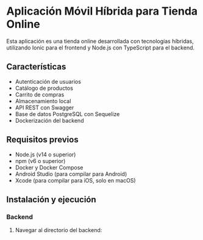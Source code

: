 # Aplicación Móvil Híbrida para Tienda Online

Esta aplicación es una tienda online desarrollada con tecnologías híbridas, utilizando Ionic para el frontend y Node.js con TypeScript para el backend.

## Características

- Autenticación de usuarios
- Catálogo de productos
- Carrito de compras
- Almacenamiento local
- API REST con Swagger
- Base de datos PostgreSQL con Sequelize
- Dockerización del backend

## Requisitos previos

- Node.js (v14 o superior)
- npm (v6 o superior)
- Docker y Docker Compose
- Android Studio (para compilar para Android)
- Xcode (para compilar para iOS, solo en macOS)

## Instalación y ejecución

### Backend

1. Navegar al directorio del backend:

